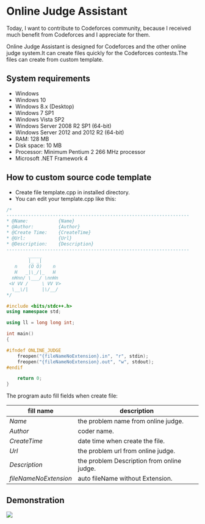 # Online Judge Assistant

Today, I want to contribute to Codeforces community, because I received much benefit 
from Codeforces and I appreciate for them. 

Online Judge Assistant is designed for Codeforces and the other online judge system.It can create files quickly for the Codeforces contests.The files can create from custom template.

## System requirements

- Windows
- Windows 10 
- Windows 8.x (Desktop)
- Windows 7 SP1
- Windows Vista SP2
- Windows Server 2008 R2 SP1 (64-bit)
- Windows Server 2012 and 2012 R2 (64-bit)
- RAM: 128 MB
- Disk space: 10 MB
- Processor: Minimum Pentium 2 266 MHz processor
- Microsoft .NET Framework 4

## How to custom source code template
- Create file template.cpp in installed directory.
- You can edit your template.cpp  like this:

```cpp
/*
-------------------------------------------------------------------
* @Name:           {Name}
* @Author:         {Author}
* @Create Time:    {CreateTime}
* @Url:            {Url}
* @Description:    {Description}
-------------------------------------------------------------------
        _____
        |_ _|
   n    (O O)    n
   H   _|\_/|_   H
  nHnn/ \___/ \nnHn
 <V VV /     \ VV V>
  \__\/|     |\/__/
*/

#include <bits/stdc++.h>
using namespace std;

using ll = long long int;

int main()
{

#ifndef ONLINE_JUDGE
    freopen("{fileNameNoExtension}.in", "r", stdin);
    freopen("{fileNameNoExtension}.out", "w", stdout);
#endif

    return 0;
}
```



The program auto fill fields when create file:

| fill name     | description                                                              | 
| ---------     | -------------------------------------------------------------- | 
| ${Name}$      | the problem name from online judge.                            |       
| ${Author}$    | coder name.                            |       
| ${CreateTime}$      | date time when create the file.                            |       
| ${Url}$      | the problem url from online judge.                            |       
| ${Description}$      | the problem Description from online judge.                            |       
| ${fileNameNoExtension}$      | auto fileName without Extension.                            |       


## Demonstration
![](OJAssistantUI.gif)



